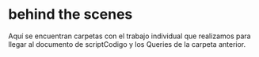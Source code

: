 # behind the scenes
 Aquí se encuentran carpetas con el trabajo individual que realizamos para llegar al documento de scriptCodigo y los Queries de la carpeta anterior.

